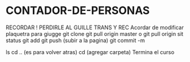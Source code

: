 # CONTADOR-DE-PERSONAS
RECORDAR ! PERDIRLE AL GUILLE TRANS Y REC
Acordar de modificar plaquetra para giugge
git clone
git pull origin master o git pull origin
sit status
git add
git push (subir a la pagina)
git commit -m


ls
cd .. (es para volver atras)
cd (agregar carpeta) 
Termina el curso
